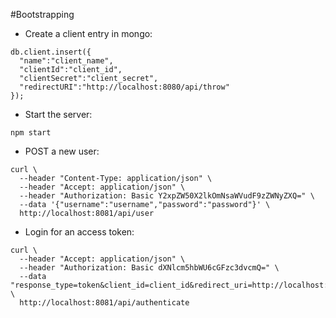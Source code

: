 #Bootstrapping

- Create a client entry in mongo:

```
db.client.insert({
  "name":"client_name",
  "clientId":"client_id",
  "clientSecret":"client_secret",
  "redirectURI":"http://localhost:8080/api/throw"
});
```

- Start the server:

```
npm start
```

- POST a new user:

```
curl \
  --header "Content-Type: application/json" \
  --header "Accept: application/json" \
  --header "Authorization: Basic Y2xpZW50X2lkOmNsaWVudF9zZWNyZXQ=" \
  --data '{"username":"username","password":"password"}' \
  http://localhost:8081/api/user
```

- Login for an access token:

```
curl \
  --header "Accept: application/json" \
  --header "Authorization: Basic dXNlcm5hbWU6cGFzc3dvcmQ=" \
  --data "response_type=token&client_id=client_id&redirect_uri=http://localhost:8080/api/throw" \
  http://localhost:8081/api/authenticate
```